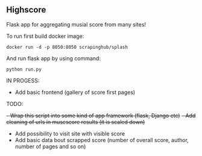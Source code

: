 ## Highscore

Flask app for aggregating musial score from many sites!

To run first build docker image:

```
docker run -d -p 8050:8050 scrapinghub/splash
```

And run flask app by using command:

```
python run.py
```

IN PROGESS:

- Add basic frontend (gallery of score first pages)


TODO:

~~- Wrap this script into some kind of app framework (flask, Django etc)~~
~~- Add cleaning of urls in musescore results (it is scaled down)~~

- Add possibility to visit site with visible score 
- Add basic data bout scrapped score (number of overall score, author, number of pages and so on)
